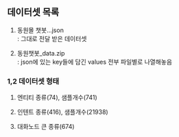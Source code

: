 ## 데이터셋 목록

1. 동원몰 챗봇...json    
: 그대로 전달 받은 데이터셋

2. 동원챗봇_data.zip    
: json에 있는 key들에 담긴 values 전부 파일별로 나열해놓음

### 1,2 데이터셋 형태

1. 엔티티 종류(74), 샘플개수(741)

2. 인텐트 종류(416), 샘플개수(21938)

3. 대화노드 큰 종류(674)